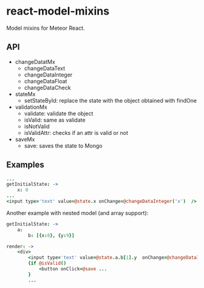 react-model-mixins
==================

Model mixins for Meteor React.

API
---

* changeDatatMx
    * changeDataText
    * changeDataInteger
    * changeDataFloat
    * changeDataCheck
* stateMx
    * setStateById: replace the state with the object obtained with findOne
* validationMx
    * validate: validate the object
    * isValid: same as validate
    * isNotValid
    * isValidAttr: checks if an attr is valid or not  
* saveMx   
    * save: saves the state to Mongo
      
Examples
--------

```coffee
...
getInitialState: ->
    x: 0
...
<input type='text' value=@state.x onChange=@changeDataInteger('x')  />

```      
  
Another example with nested model (and array support):

```coffee
getInitialState: ->
    a:
        b: [{x:8}, {y:9}]

render: ->
    <div>
        <input type='text' value=@state.a.b[1].y  onChange=@changeDataInteger('a.b.1.y') />
        {if @isValid()
            <button onClick=@save ...
        }
        ...        
```              